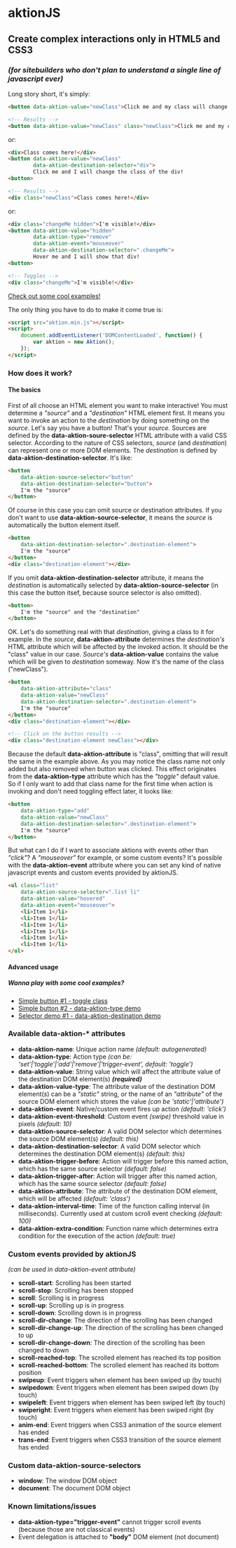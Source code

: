 # aktionJS

## Create complex interactions only in HTML5 and CSS3
### _(for sitebuilders who don't plan to understand a single line of javascript ever)_

Long story short, it's simply:

```html
<button data-aktion-value="newClass">Click me and my class will change!</button>

<!-- Results -->
<button data-aktion-value="newClass" class="newClass">Click me and my class will change!</button>
```

or:

```html
<div>Class comes here!</div>
<button data-aktion-value="newClass" 
        data-aktion-destination-selector="div">
        Click me and I will change the class of the div!
<button>

<!-- Results -->
<div class="newClass">Class comes here!</div>
```

or:

```html
<div class="changeMe hidden">I'm visible!</div>
<button data-aktion-value="hidden" 
        data-aktion-type="remove"
        data-aktion-event="mouseover"
        data-aktion-destination-selector=".changeMe">
        Hover me and I will show that div!
<button>

<!-- Toggles -->
<div class="changeMe">I'm visible!</div>
```

[Check out some cool examples!](#wanna-play-with-some-cool-examples)

The only thing you have to do to make it come true is:

```html
<script src="aktion.min.js"></script>
<script>
    document.addEventListener('DOMContentLoaded', function() {
        var aktion = new Aktion();
    });
</script>
```

### How does it work?
#### The basics

First of all choose an HTML element you want to make interactive! You must determine a _"source"_ and a _"destination"_ HTML element first. It means you want to invoke an action to the _destination_ by doing something on the _source_. Let's say you have a button! That's your _source_. Sources are defined by the **data-aktion-soure-selector** HTML attribute with a valid CSS selector. According to the nature of CSS selectors, _source_ (and _destination_) can represent one or more DOM elements. The _destination_ is defined by **data-aktion-destination-selector**. It's like:

```html
<button
    data-aktion-source-selector="button"
    data-aktion-destination-selector="button">
    I'm the "source"
</button>
```

Of course in this case you can omit source or destination attributes. If you don't want to use **data-aktion-source-selector**, it means the _source_ is automatically the button element itself.

```html
<button
    data-aktion-destination-selector=".destination-element">
    I'm the "source"
</button>
<div class="destination-element"></div>
```

If you omit **data-aktion-destination-selector** attribute, it means the _destination_ is automatically selected by **data-aktion-source-selector** (in this case the button itsef, because source selector is also omitted).

```html
<button>
    I'm the "source" and the "destination"
</button>
```

OK. Let's do something real with that _destination_, giving a class to it for example. In the _source_, **data-aktion-attribute** determines the _destination's_ HTML attribute which will be affected by the invoked action. It should be the "class" value in our case. _Source's_ **data-aktion-value** contains the value which will be given to _destination_ someway. Now it's the name of the class ("newClass").

```html
<button
    data-aktion-attribute="class"
    data-aktion-value="newClass"
    data-aktion-destination-selector=".destination-element">
    I'm the "source"
</button>
<div class="destination-element"></div>

<!-- Click on the button results -->
<div class="destination-element newClass"></div>
```

Because the default **data-aktion-attribute** is "class", omitting that will result the same in the example above. As you may notice the class name not only added but also removed when button was clicked. This effect originates from the **data-aktion-type** attribute which has the _"toggle"_ default value. So if I only want to add that class name for the first time when action is invoking and don't need toggling effect later, it looks like:

```html
<button
    data-aktion-type="add"
    data-aktion-value="newClass"
    data-aktion-destination-selector=".destination-element">
    I'm the "source"
</button>
```

But what can I do if I want to associate aktions with events other than _"click"_? A _"mouseover"_ for example, or some custom events? It's possible with the **data-aktion-event** attribute where you can set any kind of native javascript events and custom events provided by aktionJS.

```html
<ul class="list"
    data-aktion-source-selector=".list li"
    data-aktion-value="hovered"
    data-aktion-event="mouseover">
    <li>Item 1</li>
    <li>Item 1</li>
    <li>Item 1</li>
    <li>Item 1</li>
    <li>Item 1</li>
    <li>Item 1</li>
</ul>
```

#### Advanced usage
##### Wanna play with some cool examples?

- [Simple button #1 - toggle class]
- [Simple button #2 - data-aktion-type demo]
- [Selector demo #1 - data-aktion-destination demo]

### Available data-aktion-* attributes

- **data-aktion-name**: Unique action name _(default: autogenerated)_
- **data-aktion-type**: Action type _(can be: 'set'|'toggle'|'add'|'remove'|'trigger-event', default: 'toggle')_
- **data-aktion-value**: String value which will affect the attribute value of the destination DOM element(s) **_(required)_**
- **data-aktion-value-type**: The attribute value of the destination DOM element(s) can be a _"static"_ string, or the name of an _"attribute"_ of the source DOM element which stores the value _(can be 'static'|'attribute')_
- **data-aktion-event**: Native/custom event fires up action _(default: 'click')_
- **data-aktion-event-threshold**: Custom event _(swipe)_ threshold value in pixels _(default: 10)_
- **data-aktion-source-selector**: A valid DOM selector which determines the source DOM element(s) _(default: this)_
- **data-aktion-destination-selector**: A valid DOM selector which determines the destination DOM element(s) _(default: this)_
- **data-aktion-trigger-before**: Action will trigger before this named action, which has the same source selector _(default: false)_
- **data-aktion-trigger-after**: Action will trigger after this named action, which has the same source selector _(default: false)_
- **data-aktion-attribute**: The attribute of the destination DOM element, which will be affected _(default: 'class')_
- **data-aktion-interval-time**: Time of the function calling interval (in milliseconds). Currently used at custom scroll event checking _(default: 100)_
- **data-aktion-extra-condition**: Function name which determines extra condition for the execution of the action _(default: true)_

### Custom events provided by aktionJS
_(can be used in data-aktion-event attribute)_
- **scroll-start**: Scrolling has been started
- **scroll-stop**: Scrolling has been stopped
- **scroll**: Scrolling is in progress
- **scroll-up**: Scrolling up is in progress
- **scroll-down**: Scrolling down is in progress
- **scroll-dir-change**: The direction of the scrolling has been changed
- **scroll-dir-change-up**: The direction of the scrolling has been changed to up
- **scroll-dir-change-down**: The direction of the scrolling has been changed to down
- **scroll-reached-top**: The scrolled element has reached its top position
- **scroll-reached-bottom**: The scrolled element has reached its bottom position
- **swipeup**: Event triggers when element has been swiped up (by touch)
- **swipedown**: Event triggers when element has been swiped down (by touch)
- **swipeleft**: Event triggers when element has been swiped left (by touch)
- **swiperight**: Event triggers when element has been swiped right (by touch)
- **anim-end**: Event triggers when CSS3 animation of the source element has ended
- **trans-end**: Event triggers when CSS3 transition of the source element has ended

### Custom data-aktion-source-selectors

- **window**: The window DOM object
- **document**: The document DOM object

### Known limitations/issues

- **data-aktion-type="trigger-event"** cannot trigger scroll events (because those are not classical events)
- Event delegation is attached to **"body"** DOM element (not document)

[Simple button #1 - toggle class]: <https://jsfiddle.net/megant/c1y7d9k1/>
[Simple button #2 - data-aktion-type demo]: <https://jsfiddle.net/megant/x8eLyrdz/>
[Selector demo #1 - data-aktion-destination demo]: <https://jsfiddle.net/megant/jLjdztja/>